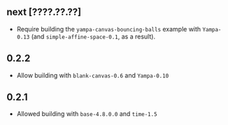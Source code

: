 ## next [????.??.??]
* Require building the `yampa-canvas-bouncing-balls` example with `Yampa-0.13`
  (and `simple-affine-space-0.1`, as a result).

## 0.2.2
* Allow building with `blank-canvas-0.6` and `Yampa-0.10`

## 0.2.1
* Allowed building with `base-4.8.0.0` and `time-1.5`
